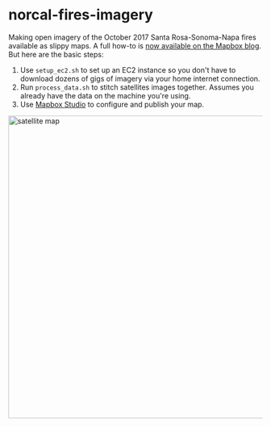# norcal-fires-imagery
Making open imagery of the October 2017 Santa Rosa-Sonoma-Napa fires available as slippy maps. A full how-to is [now available on the Mapbox blog](https://blog.mapbox.com/santa-rosa-fire-map-how-i-built-it-ef2483f5b92e). But here are the basic steps:

1. Use `setup_ec2.sh` to set up an EC2 instance so you don't have to download dozens of gigs of imagery via your home internet connection.
2. Run `process_data.sh` to stitch satellites images together. Assumes you already have the data on the machine you're using.
3. Use [Mapbox Studio](https://www.mapbox.com/studio/) to configure and publish your map.

<a href="https://robinkraft.github.io/norcal-fires-imagery/compare.html"><img src="https://cdn-images-1.medium.com/max/2000/1*YJTO5Jp1JA5mdPprkgKweg.png" alt="satellite map" style="width: 600px;"/></a>